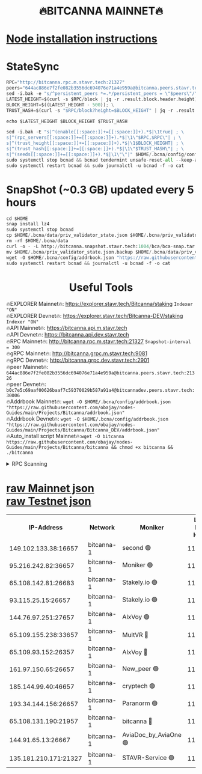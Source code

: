 <h1 align="center"> 🔥BITCANNA MAINNET🔥</h1>


[Node installation instructions](https://github.com/obajay/nodes-Guides/tree/main/Projects/Bitcanna)
=

# StateSync
```python
RPC="http://bitcanna.rpc.m.stavr.tech:21327"
peers="644ac886e7f2fe082b3556dc694076e71a4e959a@bitcanna.peers.stavr.tech:21326"
sed -i.bak -e "s/^persistent_peers *=.*/persistent_peers = \"$peers\"/" $HOME/.bcna/config/config.toml
LATEST_HEIGHT=$(curl -s $RPC/block | jq -r .result.block.header.height); \
BLOCK_HEIGHT=$((LATEST_HEIGHT - 500)); \
TRUST_HASH=$(curl -s "$RPC/block?height=$BLOCK_HEIGHT" | jq -r .result.block_id.hash)

echo $LATEST_HEIGHT $BLOCK_HEIGHT $TRUST_HASH

sed -i.bak -E "s|^(enable[[:space:]]+=[[:space:]]+).*$|\1true| ; \
s|^(rpc_servers[[:space:]]+=[[:space:]]+).*$|\1\"$RPC,$RPC\"| ; \
s|^(trust_height[[:space:]]+=[[:space:]]+).*$|\1$BLOCK_HEIGHT| ; \
s|^(trust_hash[[:space:]]+=[[:space:]]+).*$|\1\"$TRUST_HASH\"| ; \
s|^(seeds[[:space:]]+=[[:space:]]+).*$|\1\"\"|" $HOME/.bcna/config/config.toml
sudo systemctl stop bcnad && bcnad tendermint unsafe-reset-all --keep-addr-book
sudo systemctl restart bcnad && sudo journalctl -u bcnad -f -o cat
```
# SnapShot (~0.3 GB) updated every 5 hours
```python
cd $HOME
snap install lz4
sudo systemctl stop bcnad
cp $HOME/.bcna/data/priv_validator_state.json $HOME/.bcna/priv_validator_state.json.backup
rm -rf $HOME/.bcna/data
curl -o - -L http://bitcanna.snapshot.stavr.tech:1004/bca/bca-snap.tar.lz4 | lz4 -c -d - | tar -x -C $HOME/.bcna --strip-components 2
mv $HOME/.bcna/priv_validator_state.json.backup $HOME/.bcna/data/priv_validator_state.json
wget -O $HOME/.bcna/config/addrbook.json "https://raw.githubusercontent.com/obajay/nodes-Guides/main/Projects/Bitcanna/addrbook.json"
sudo systemctl restart bcnad && journalctl -u bcnad -f -o cat
```

 <h1 align="center"> Useful Tools</h1>

🔥EXPLORER Mainnet🔥:    https://explorer.stavr.tech/Bitcanna/staking          `Indexer "ON"` \
🔥EXPLORER Devnet🔥:     https://explorer.stavr.tech/Bitcanna-DEV/staking     `Indexer "ON"` \
🔥API Mainnet🔥:         https://bitcanna.api.m.stavr.tech \
🔥API Devnet🔥:          https://bitcanna.api.dev.stavr.tech \
🔥RPC Mainnet🔥:         http://bitcanna.rpc.m.stavr.tech:21327         `Snapshot-interval = 300` \
🔥gRPC Mainnet🔥:        http://bitcanna.grpc.m.stavr.tech:9081 \
🔥gRPC Devnet🔥:         http://bitcanna.grpc.dev.stavr.tech:2901 \
🔥peer Mainnet🔥:        `644ac886e7f2fe082b3556dc694076e71a4e959a@bitcanna.peers.stavr.tech:21326` \
🔥peer Devnet🔥:         `b0c7e5c69aaf00626baaf7c59370029b587a91a4@bitcannadev.peers.stavr.tech:30006` \
🔥Addrbook Mainnet🔥:    ```wget -O $HOME/.bcna/config/addrbook.json "https://raw.githubusercontent.com/obajay/nodes-Guides/main/Projects/Bitcanna/addrbook.json"``` \
🔥Addrbook Devnet🔥:    ```wget -O $HOME/.bcna/config/addrbook.json "https://raw.githubusercontent.com/obajay/nodes-Guides/main/Projects/Bitcanna/Bitcanna_DEV/addrbook.json"``` \
🔥Auto_install script Mainnet🔥:```wget -O bitcanna https://raw.githubusercontent.com/obajay/nodes-Guides/main/Projects/Bitcanna/bitcanna && chmod +x bitcanna && ./bitcanna```



<details>
<summary>RPC Scanning</summary>

<h2 align="center"> We scan nodes in real time every 4 hours. And we provide the final result of RPC endpoints.
We cannot influence the operation of these nodes in any way. </h2>


```python
If Voting Power is higher than 0 --> then the Node is a validator of the network and may be subject to attack and be a potential threat to the chain.
```
```python
We marked such validators with a red symbol
```

</details>

[raw Mainnet json](https://rpc-check.bcam.stavr.tech/bcam/rpc-bcam-result.json) \
[raw Testnet json](https://github.com/obajay/StateSync-snapshots/tree/main/Projects/Bitcanna/Rpc-Check-Testnet)
=



<table><tr><th>IP-Address</th><th>Network</th><th>Moniker</th><th>Latest Block Height</th><th>Earliest Block Height</th><th>Catching Up</th><th>Tx Index</th><th>Voting Power</th><th>Scan Time</th></tr><tr><td>149.102.133.38:16657</td><td>bitcanna-1</td><td>second 🟢</td><td>11758296</td><td>1</td><td>False</td><td>on</td><td>0</td><td>2023-12-20T10:05:35.899482721UTC</td></tr><tr><td>95.216.242.82:36657</td><td>bitcanna-1</td><td>Moniker 🟢</td><td>11758288</td><td>5776907</td><td>False</td><td>on</td><td>0</td><td>2023-12-20T10:04:50.028017129UTC</td></tr><tr><td>65.108.142.81:26683</td><td>bitcanna-1</td><td>Stakely.io 🟢</td><td>11758291</td><td>6152001</td><td>False</td><td>on</td><td>0</td><td>2023-12-20T10:05:07.423085150UTC</td></tr><tr><td>93.115.25.15:26657</td><td>bitcanna-1</td><td>Stakely.io 🟢</td><td>11758290</td><td>6520001</td><td>False</td><td>on</td><td>0</td><td>2023-12-20T10:05:00.961270207UTC</td></tr><tr><td>144.76.97.251:27657</td><td>bitcanna-1</td><td>AlxVoy 🟢</td><td>11758294</td><td>8805201</td><td>False</td><td>on</td><td>0</td><td>2023-12-20T10:05:26.238692451UTC</td></tr><tr><td>65.109.155.238:33657</td><td>bitcanna-1</td><td>MultVR 🔴</td><td>11758291</td><td>9933415</td><td>False</td><td>on</td><td>350101</td><td>2023-12-20T10:05:12.316480295UTC</td></tr><tr><td>65.109.93.152:26357</td><td>bitcanna-1</td><td>AlxVoy 🔴</td><td>11758296</td><td>10824001</td><td>False</td><td>on</td><td>1391603</td><td>2023-12-20T10:05:36.482361088UTC</td></tr><tr><td>161.97.150.65:26657</td><td>bitcanna-1</td><td>New_peer 🟢</td><td>11758291</td><td>11334001</td><td>False</td><td>on</td><td>0</td><td>2023-12-20T10:05:07.747627989UTC</td></tr><tr><td>185.144.99.40:46657</td><td>bitcanna-1</td><td>cryptech 🟢</td><td>11758287</td><td>11528001</td><td>False</td><td>on</td><td>0</td><td>2023-12-20T10:04:47.539603585UTC</td></tr><tr><td>193.34.144.156:26657</td><td>bitcanna-1</td><td>Paranorm 🟢</td><td>11758292</td><td>11645501</td><td>False</td><td>on</td><td>0</td><td>2023-12-20T10:05:17.013987325UTC</td></tr><tr><td>65.108.131.190:21957</td><td>bitcanna-1</td><td>bitcanna 🔴</td><td>11758292</td><td>11658292</td><td>False</td><td>on</td><td>408492</td><td>2023-12-20T10:05:16.749858261UTC</td></tr><tr><td>144.91.65.13:26667</td><td>bitcanna-1</td><td>AviaDoc_by_AviaOne 🟢</td><td>11758293</td><td>11751501</td><td>False</td><td>on</td><td>0</td><td>2023-12-20T10:05:21.568723905UTC</td></tr><tr><td>135.181.210.171:21327</td><td>bitcanna-1</td><td>STAVR-Service 🟢</td><td>11758294</td><td>11756601</td><td>False</td><td>on</td><td>0</td><td>2023-12-20T10:05:25.994195030UTC</td></tr></table>
